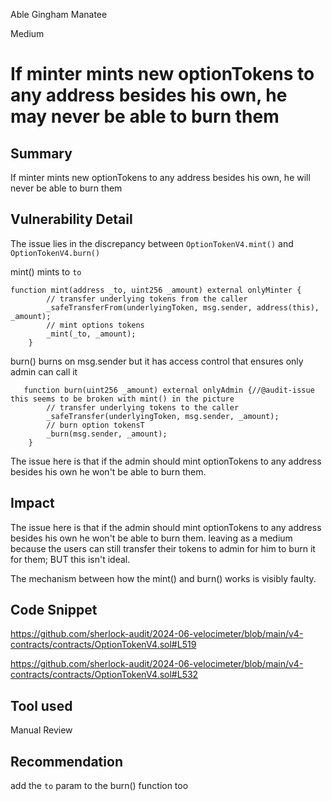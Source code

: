 Able Gingham Manatee

Medium

# If minter mints new optionTokens to any address besides his own, he may never be able to burn them

## Summary
If minter mints new optionTokens to any address besides his own, he will never be able to burn them

## Vulnerability Detail
The issue lies in the discrepancy between `OptionTokenV4.mint()` and `OptionTokenV4.burn()`


mint() mints to `to`
```solidity
function mint(address _to, uint256 _amount) external onlyMinter {
        // transfer underlying tokens from the caller
        _safeTransferFrom(underlyingToken, msg.sender, address(this), _amount);
        // mint options tokens
        _mint(_to, _amount);
    }
```

burn() burns on msg.sender but it has access control that ensures only admin can call it
```solidity
   function burn(uint256 _amount) external onlyAdmin {//@audit-issue this seems to be broken with mint() in the picture
        // transfer underlying tokens to the caller
        _safeTransfer(underlyingToken, msg.sender, _amount);
        // burn option tokensT
        _burn(msg.sender, _amount);
    }
```

The issue here is that if the admin should mint optionTokens to any address besides his own he won't be able to burn them.


## Impact
The issue here is that if the admin should mint optionTokens to any address besides his own he won't be able to burn them.
leaving as a medium because the users can still transfer their tokens to admin for him to burn it for them; BUT this isn't ideal.

The mechanism between how the mint() and burn() works is visibly faulty.
## Code Snippet
https://github.com/sherlock-audit/2024-06-velocimeter/blob/main/v4-contracts/contracts/OptionTokenV4.sol#L519

https://github.com/sherlock-audit/2024-06-velocimeter/blob/main/v4-contracts/contracts/OptionTokenV4.sol#L532
## Tool used

Manual Review

## Recommendation

add the `to`  param to the burn() function too